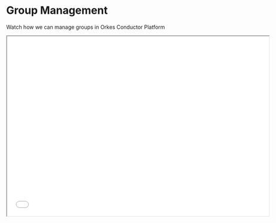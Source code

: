 # Group Management

Watch how we can manage groups in Orkes Conductor Platform

<div className="embed-loom-video">
    <iframe
        width="700px"
        height="480px"
        allow="fullscreen;"
        src={"https://player.vimeo.com/video/820394048?h=e5c9d103b9"}
    ></iframe>
</div>
